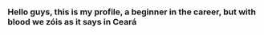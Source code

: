 ### Hello guys, this is my profile, a beginner in the career, but with blood we zóis as it says in Ceará

<!--
**dwenndson/dwenndson** is a ✨ _special_ ✨ repository because its `README.md` (this file) appears on your GitHub profile.

Here are some ideas to get you started:

- 💻 Dev full-stack, at least i think 🤦🏽‍♂️💁🏽‍♂️
- 🔭 I’m currently working on spring boot and angular development
- 👨🏾‍💻 I’m currently learning flutter, angular, c# (.net core) and xamarin.forms
- 😄 Pronouns: 
- ⚡ Fun fact: I'm already a father and very happy
-->

